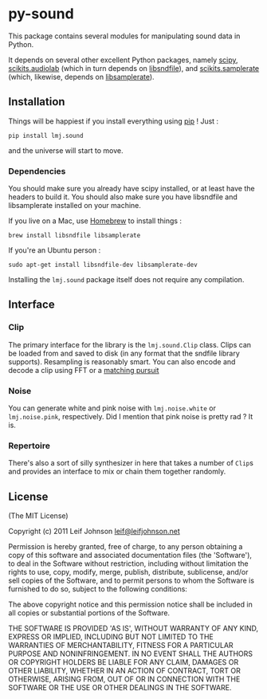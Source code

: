 # py-sound

This package contains several modules for manipulating sound data in Python.

It depends on several other excellent Python packages, namely [scipy][],
[scikits.audiolab][] (which in turn depends on [libsndfile][]), and
[scikits.samplerate][] (which, likewise, depends on [libsamplerate][]).

[scipy]: http://scipy.org
[scikits.samplerate]: http://www.ar.media.kyoto-u.ac.jp/members/david/softwares/samplerate/sphinx/index.html
[scikits.audiolab]: http://www.ar.media.kyoto-u.ac.jp/members/david/softwares/audiolab/sphinx/fullapi.html
[libsndfile]: http://www.mega-nerd.com/libsndfile/
[libsamplerate]: http://www.mega-nerd.com/SRC/

## Installation

Things will be happiest if you install everything using [pip][] ! Just :

    pip install lmj.sound

and the universe will start to move.

[pip]: http://pip-installer.org

### Dependencies

You should make sure you already have scipy installed, or at least have the
headers to build it. You should also make sure you have libsndfile and
libsamplerate installed on your machine.

If you live on a Mac, use [Homebrew][] to install things :

    brew install libsndfile libsamplerate

If you're an Ubuntu person :

    sudo apt-get install libsndfile-dev libsamplerate-dev

Installing the `lmj.sound` package itself does not require any compilation.

[Homebrew]: https://github.com/mxcl/homebrew

## Interface

### Clip

The primary interface for the library is the `lmj.sound.Clip` class. Clips can
be loaded from and saved to disk (in any format that the sndfile library
supports). Resampling is reasonably smart. You can also encode and decode a clip
using FFT or a [matching pursuit][]

[matching pursuit]: http://github.com/lmjohns3/py-pursuit

### Noise

You can generate white and pink noise with `lmj.noise.white` or
`lmj.noise.pink`, respectively. Did I mention that pink noise is pretty rad ? It
is.

### Repertoire

There's also a sort of silly synthesizer in here that takes a number of `Clip`s
and provides an interface to mix or chain them together randomly.

## License

(The MIT License)

Copyright (c) 2011 Leif Johnson <leif@leifjohnson.net>

Permission is hereby granted, free of charge, to any person obtaining a copy of
this software and associated documentation files (the 'Software'), to deal in
the Software without restriction, including without limitation the rights to
use, copy, modify, merge, publish, distribute, sublicense, and/or sell copies of
the Software, and to permit persons to whom the Software is furnished to do so,
subject to the following conditions:

The above copyright notice and this permission notice shall be included in all
copies or substantial portions of the Software.

THE SOFTWARE IS PROVIDED 'AS IS', WITHOUT WARRANTY OF ANY KIND, EXPRESS OR
IMPLIED, INCLUDING BUT NOT LIMITED TO THE WARRANTIES OF MERCHANTABILITY, FITNESS
FOR A PARTICULAR PURPOSE AND NONINFRINGEMENT. IN NO EVENT SHALL THE AUTHORS OR
COPYRIGHT HOLDERS BE LIABLE FOR ANY CLAIM, DAMAGES OR OTHER LIABILITY, WHETHER
IN AN ACTION OF CONTRACT, TORT OR OTHERWISE, ARISING FROM, OUT OF OR IN
CONNECTION WITH THE SOFTWARE OR THE USE OR OTHER DEALINGS IN THE SOFTWARE.
